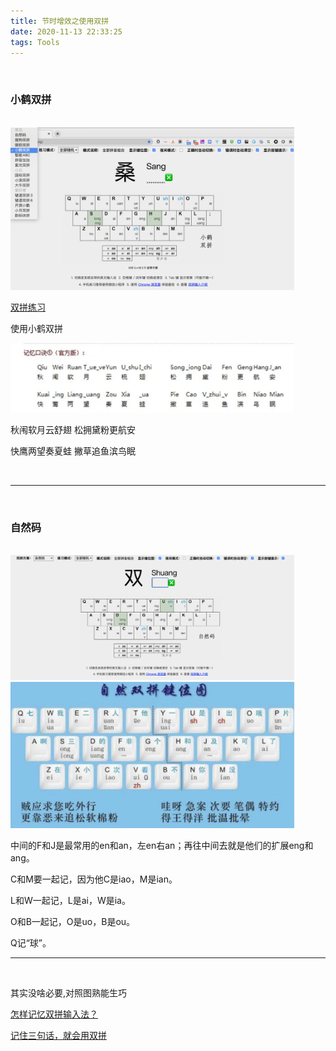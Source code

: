 ```yaml
---
title: 节时增效之使用双拼
date: 2020-11-13 22:33:25
tags: Tools
---
```


<br>

### 小鹤双拼

<br>

<img src="节时增效之使用双拼/0.png" width = 90% height = 50% />



[双拼练习](https://api.ihint.me/shuang/)


使用小鹤双拼



<img src="节时增效之使用双拼/3.png" width = 90% height = 50% />



秋闱软月云舒翅  松拥黛粉更航安

快鹰两望奏夏蛙  撇草追鱼滨鸟眠


<br>


---

<br>

### 自然码

<br>

<img src="节时增效之使用双拼/1.png" width = 90% height = 50% />


<img src="节时增效之使用双拼/2.png" width = 90% height = 50% />



中间的F和J是最常用的en和an，左en右an；再往中间去就是他们的扩展eng和ang。

C和M要一起记，因为他C是iao，M是ian。

L和W一起记，L是ai，W是ia。

O和B一起记，O是uo，B是ou。

Q记“球”。


---

<br>


其实没啥必要,对照图熟能生巧

[怎样记忆双拼输入法？](https://www.zhihu.com/question/20698750)

[记住三句话，就会用双拼](https://blog.csdn.net/ycjnx/article/details/52737258)